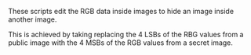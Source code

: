 These scripts edit the RGB data inside images to hide an image inside another image.

This is achieved by taking replacing the 4 LSBs of the RBG values from a public image with the 4 MSBs of the RGB values from a secret image.
